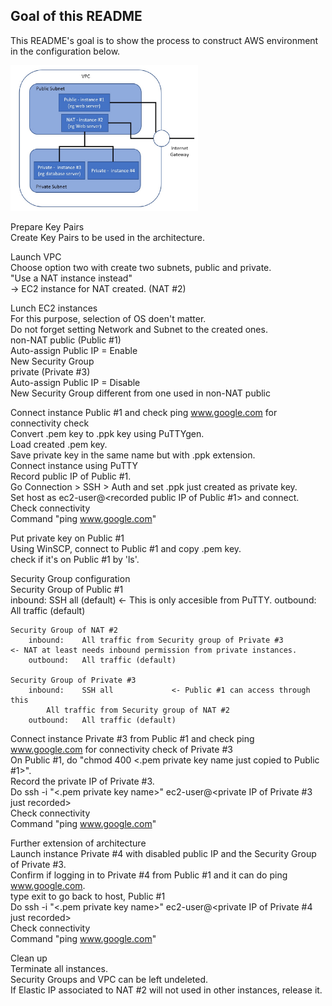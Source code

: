 ## Goal of this README	

This README's goal is to show the process to construct AWS environment in the configuration below.

<img src="./img/awsimg1.jpg" width="300">


Prepare Key Pairs							
	Create Key Pairs to be used in the architecture.						
							
							
Launch VPC 							
	Choose option two with create two subnets, public and private.						
	"Use a NAT instance instead"						
		-> EC2 instance for NAT created. (NAT #2)					
							
Lunch EC2 instances							
	For this purpose, selection of OS doen't matter.						
	Do not forget setting Network and Subnet to the created ones.						
	non-NAT public (Public #1)						
		Auto-assign Public IP = Enable					
		New Security Group 					
	private (Private #3)						
		Auto-assign Public IP = Disable					
		New Security Group different from one used in non-NAT public					
							
Connect instance Public #1 and check ping www.google.com for connectivity check							
	Convert .pem key to .ppk key using PuTTYgen.						
		Load created .pem key.					
		Save private key in the same name but with .ppk extension.					
	Connect instance using PuTTY						
		Record public IP of Public #1.					
		Go Connection > SSH > Auth and set .ppk just created as private key.					
		Set host as ec2-user@<recorded public IP of Public #1> and connect.					
	Check connectivity 						
		Command "ping www.google.com"					
							
Put private key on Public #1							
	Using WinSCP, connect to Public #1 and copy .pem key.						
	check if it's on Public #1 by 'ls'.						
							
Security Group configuration							
	Security Group of Public #1						
		inbound:	SSH all (default)				<- This is only accesible from PuTTY.
		outbound:	All traffic (default)				
							
	Security Group of NAT #2						
		inbound:	All traffic from Security group of Private #3				<- NAT at least needs inbound permission from private instances.
		outbound:	All traffic (default)				
							
	Security Group of Private #3						
		inbound:	SSH all				<- Public #1 can access through this
			All traffic from Security group of NAT #2				
		outbound:	All traffic (default)				
							
Connect instance Private #3 from Public #1 and check ping www.google.com for connectivity check of Private #3							
	On Public #1, do "chmod 400 <.pem private key name just copied to Public #1>".						
	Record the private IP of Private #3.						
	Do ssh -i "<.pem private key name>" ec2-user@<private IP of Private #3 just recorded>						
	Check connectivity 						
		Command "ping www.google.com"					
							
Further extension of architecture							
	Launch instance Private #4 with disabled public IP and the Security Group of Private #3.						
	Confirm if logging in to Private #4 from Public #1 and it can do ping www.google.com.						
		type exit to go back to host, Public #1					
		Do ssh -i "<.pem private key name>" ec2-user@<private IP of Private #4 just recorded>					
		Check connectivity 					
			Command "ping www.google.com"				
							
Clean up							
	Terminate all instances.						
	Security Groups and VPC can be left undeleted.						
	If Elastic IP associated to NAT #2 will not used in other instances, release it.						

